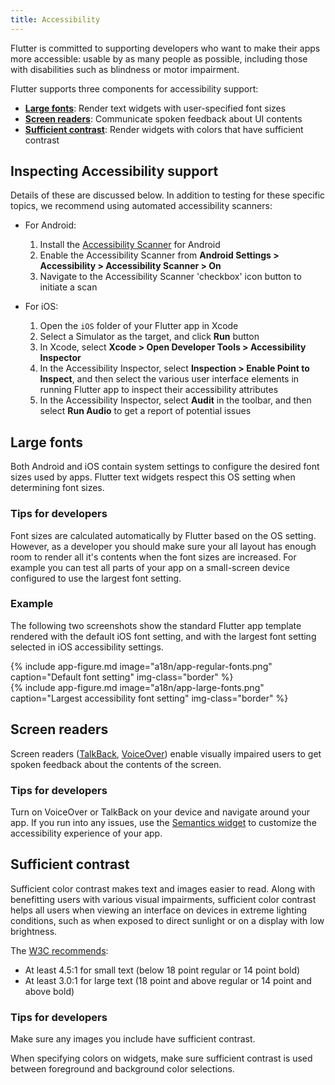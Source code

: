 ```yaml
---
title: Accessibility
---
```


Flutter is committed to supporting developers who want to make their apps more
accessible: usable by as many people as possible, including those with
disabilities such as blindness or motor impairment.

Flutter supports three components for accessibility support:

* **[Large fonts](#large-fonts)**: Render text widgets with user-specified font
  sizes
* **[Screen readers](#screen-readers)**: Communicate spoken feedback about UI
  contents
* **[Sufficient contrast](#sufficient-contrast)**: Render widgets with colors
  that have sufficient contrast

## Inspecting Accessibility support

Details of these are discussed below. In addition to testing for these
specific topics, we recommend using automated accessibility scanners:

  * For Android:
    1. Install the [Accessibility Scanner][] for Android
    1. Enable the Accessibility Scanner from **Android Settings > Accessibility >
       Accessibility Scanner > On**
    1. Navigate to the Accessibility Scanner 'checkbox' icon button to initiate a
       scan

  * For iOS:
    1. Open the `iOS` folder of your Flutter app in Xcode
    1. Select a Simulator as the target, and click **Run** button
    1. In Xcode, select **Xcode > Open Developer Tools > Accessibility Inspector**
    1. In the Accessibility Inspector, select **Inspection > Enable Point to
       Inspect**, and then select the various user interface elements in running
       Flutter app to inspect their accessibility attributes
    1. In the Accessibility Inspector, select **Audit** in the toolbar, and then
       select **Run Audio** to get a report of potential issues

## Large fonts

Both Android and iOS contain system settings to configure the desired font
sizes used by apps. Flutter text widgets respect this OS setting when
determining font sizes.

### Tips for developers

Font sizes are calculated automatically by Flutter based on the OS setting.
However, as a developer you should make sure your all layout has enough room to
render all it's contents when the font sizes are increased. For example you can
test all parts of your app on a small-screen device configured to use the
largest font setting.

### Example

The following two screenshots show the standard Flutter app template rendered
with the default iOS font setting, and with the largest font setting selected in
iOS accessibility settings.

<div class="row mb-4">
  <div class="col-md-6">
    {% include app-figure.md image="a18n/app-regular-fonts.png" caption="Default font setting" img-class="border" %}
  </div>
  <div class="col-md-6">
    {% include app-figure.md image="a18n/app-large-fonts.png" caption="Largest accessibility font setting" img-class="border" %}
  </div>
</div>

## Screen readers

Screen readers ([TalkBack][], [VoiceOver][]) enable visually
impaired users to get spoken feedback about the contents of the screen.

### Tips for developers

Turn on VoiceOver or TalkBack on your device and navigate around your app. If
you run into any issues, use the [Semantics widget][] to customize the
accessibility experience of your app.

## Sufficient contrast

Sufficient color contrast makes text and images easier to read. Along with
benefitting users with various visual impairments, sufficient color contrast
helps all users when viewing an interface on devices in extreme lighting
conditions, such as when exposed to direct sunlight or on a display with low
brightness.

The [W3C recommends][]:

* At least 4.5:1 for small text (below 18 point regular or 14 point bold)
* At least 3.0:1 for large text (18 point and above regular or 14 point and
  above bold)

### Tips for developers

Make sure any images you include have sufficient contrast.

When specifying colors on widgets, make sure sufficient contrast is used between
foreground and background color selections.

[Accessibility Scanner]: https://play.google.com/store/apps/details?id=com.google.android.apps.accessibility.auditor&hl=en
[Semantics widget]: https://docs.flutter.io/flutter/widgets/Semantics-class.html
[TalkBack]: https://support.google.com/accessibility/android/answer/6283677?hl=en
[W3C recommends]: https://www.w3.org/TR/UNDERSTANDING-WCAG20/visual-audio-contrast-contrast.html
[VoiceOver]: https://www.apple.com/lae/accessibility/iphone/vision/
